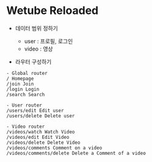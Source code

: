 # Wetube Reloaded

- 데이터 범위 정하기
    - user : 프로필, 로그인
    - video : 영상

- 라우터 구성하기    
```
- Global router
/ Homepage
/join Join
/login Login
/search Search

- User router
/users/edit Edit user
/users/delete Delete user

- Video router
/videos/watch Watch Video
/videos/edit Edit Video
/videos/delete Delete Video
/videos/comments Comment on a video
/videos/comments/delete Delete a Comment of a video
```
